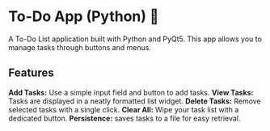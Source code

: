 # To-Do App (Python) 📝
A To-Do List application built with Python and PyQt5.
This app allows you to manage tasks through buttons and menus.

## Features
**Add Tasks:** Use a simple input field and button to add tasks.
**View Tasks:** Tasks are displayed in a neatly formatted list widget.
**Delete Tasks:** Remove selected tasks with a single click.
**Clear All:** Wipe your task list with a dedicated button.
**Persistence:** saves tasks to a file for easy retrieval.
